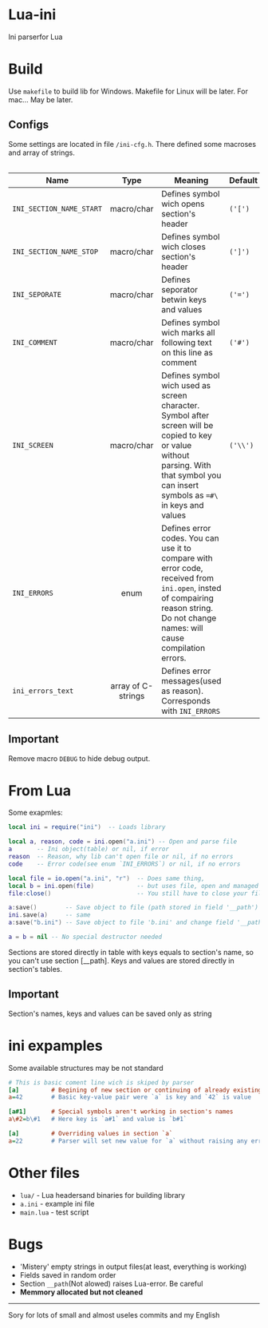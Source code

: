 # Lua-ini
Ini parserfor Lua

# Build
Use `makefile` to build lib for Windows.
Makefile for Linux will be later.
For mac... May be later.

## Configs
Some settings are located in file `/ini-cfg.h`. There defined some macroses and array of strings.

<table>

|Name|Type|Meaning|Default|
|-|:-:|-|-|
|`INI_SECTION_NAME_START`|macro/char|Defines symbol wich opens section's header|`('[')`|
|`INI_SECTION_NAME_STOP`|macro/char|Defines symbol wich closes section's header|`(']')`|
|`INI_SEPORATE`|macro/char|Defines seporator betwin keys and values|`('=')`|
|`INI_COMMENT`|macro/char|Defines symbol wich marks all following text on this line as comment|`('#')`|
|`INI_SCREEN`|macro/char|Defines symbol wich used as screen character. Symbol after screen will be copied to key or value without parsing. With that symbol you can insert symbols as `=#\` in keys and values|`('\\')`|
|`INI_ERRORS`|enum|Defines error codes. You can use it to compare with error code, received from `ini.open`, insted of compairing reason string. Do not change names: will cause compilation errors.|
|`ini_errors_text`|array of C-strings|Defines error messages(used as reason). Corresponds with `INI_ERRORS`|

## Important
Remove macro `DEBUG` to hide debug output.

# From Lua
Some exapmles:
```Lua
local ini = require("ini")  -- Loads library

local a, reason, code = ini.open("a.ini") -- Open and parse file
a       -- Ini object(table) or nil, if error
reason  -- Reason, why lib can't open file or nil, if no errors
code    -- Error code(see enum `INI_ERRORS`) or nil, if no errors

local file = io.open("a.ini", "r")  -- Does same thing,
local b = ini.open(file)            -- but uses file, open and managed by Lua
file:close()                        -- You still have to close your file

a:save()        -- Save object to file (path stored in field '__path')
ini.save(a)     -- same
a:save("b.ini") -- Save object to file 'b.ini' and change field '__path'

a = b = nil -- No special destructor needed
```

Sections are stored directly in table with keys equals to section's name, so you can't use section \[__path\].
Keys and values are stored directly in section's tables.

## Important
Section's names, keys and values can be saved only as string

# ini expamples
Some available structures may be not standard

```ini
# This is basic coment line wich is skiped by parser
[a]         # Begining of new section or continuing of already existing with same name
a=42        # Basic key-value pair were `a` is key and `42` is value

[a#1]       # Special symbols aren't working in section's names
a\#2=b\#1   # Here key is `a#1` and value is `b#1`

[a]         # Overriding values in section `a`
a=22        # Parser will set new value for `a` without raising any errors
```

# Other files
- `lua/` - Lua headersand binaries for building library
- `a.ini` - example ini file
- `main.lua` - test script

# Bugs
- 'Mistery' empty strings in output files(at least, everything is working)
- Fields saved in random order
- Section `__path`(Not alowed) raises Lua-error. Be careful
- <b>Memmory allocated but not cleaned</b>

<hr>
Sory for lots of small and almost useles commits and my English